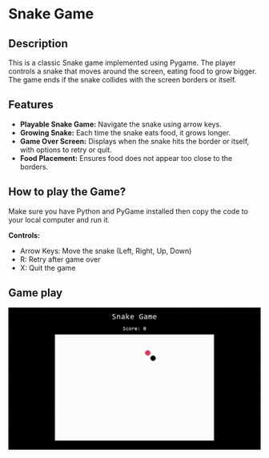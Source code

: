 # Snake Game

## Description
This is a classic Snake game implemented using Pygame. The player controls a snake that moves around the screen, eating food to grow bigger. The game ends if the snake collides with the screen borders or itself.

## Features
- **Playable Snake Game:** Navigate the snake using arrow keys.
- **Growing Snake:** Each time the snake eats food, it grows longer.
- **Game Over Screen:** Displays when the snake hits the border or itself, with options to retry or quit.
- **Food Placement:** Ensures food does not appear too close to the borders.

## How to play the Game? 

Make sure you have Python and PyGame installed then copy the code to your local computer and run it. 

**Controls:**
- Arrow Keys: Move the snake (Left, Right, Up, Down)
- R: Retry after game over
- X: Quit the game

## Game play

![Gameplay GIF](output.gif)
